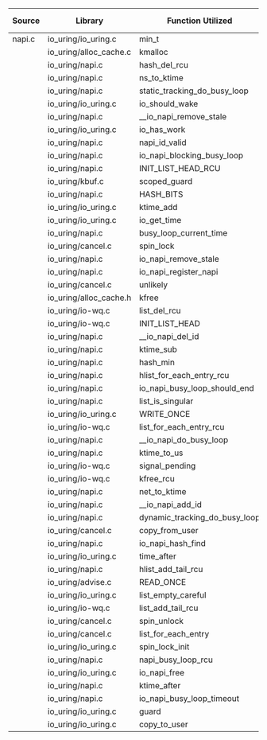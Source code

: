 | Source | Library | Function Utilized | Times Used |
|--------|---------|-------------------|------------|
| napi.c | io_uring/io_uring.c | min_t | 1 |
| | io_uring/alloc_cache.c | kmalloc | 1 |
| | io_uring/napi.c | hash_del_rcu | 3 |
| | io_uring/napi.c | ns_to_ktime | 2 |
| | io_uring/napi.c | static_tracking_do_busy_loop | 1 |
| | io_uring/io_uring.c | io_should_wake | 1 |
| | io_uring/napi.c | __io_napi_remove_stale | 1 |
| | io_uring/io_uring.c | io_has_work | 1 |
| | io_uring/napi.c | napi_id_valid | 2 |
| | io_uring/napi.c | io_napi_blocking_busy_loop | 1 |
| | io_uring/napi.c | INIT_LIST_HEAD_RCU | 1 |
| | io_uring/kbuf.c | scoped_guard | 3 |
| | io_uring/napi.c | HASH_BITS | 2 |
| | io_uring/io_uring.c | ktime_add | 1 |
| | io_uring/io_uring.c | io_get_time | 1 |
| | io_uring/napi.c | busy_loop_current_time | 2 |
| | io_uring/cancel.c | spin_lock | 1 |
| | io_uring/napi.c | io_napi_remove_stale | 2 |
| | io_uring/napi.c | io_napi_register_napi | 1 |
| | io_uring/cancel.c | unlikely | 1 |
| | io_uring/alloc_cache.h | kfree | 1 |
| | io_uring/io-wq.c | list_del_rcu | 2 |
| | io_uring/io-wq.c | INIT_LIST_HEAD | 1 |
| | io_uring/napi.c | __io_napi_del_id | 1 |
| | io_uring/napi.c | ktime_sub | 1 |
| | io_uring/napi.c | hash_min | 2 |
| | io_uring/napi.c | hlist_for_each_entry_rcu | 1 |
| | io_uring/napi.c | io_napi_busy_loop_should_end | 1 |
| | io_uring/napi.c | list_is_singular | 1 |
| | io_uring/io_uring.c | WRITE_ONCE | 7 |
| | io_uring/io-wq.c | list_for_each_entry_rcu | 2 |
| | io_uring/napi.c | __io_napi_do_busy_loop | 2 |
| | io_uring/napi.c | ktime_to_us | 2 |
| | io_uring/io-wq.c | signal_pending | 1 |
| | io_uring/io-wq.c | kfree_rcu | 3 |
| | io_uring/napi.c | net_to_ktime | 2 |
| | io_uring/napi.c | __io_napi_add_id | 1 |
| | io_uring/napi.c | dynamic_tracking_do_busy_loop | 1 |
| | io_uring/cancel.c | copy_from_user | 1 |
| | io_uring/napi.c | io_napi_hash_find | 3 |
| | io_uring/io_uring.c | time_after | 2 |
| | io_uring/napi.c | hlist_add_tail_rcu | 1 |
| | io_uring/advise.c | READ_ONCE | 7 |
| | io_uring/io_uring.c | list_empty_careful | 1 |
| | io_uring/io-wq.c | list_add_tail_rcu | 1 |
| | io_uring/cancel.c | spin_unlock | 2 |
| | io_uring/cancel.c | list_for_each_entry | 2 |
| | io_uring/io_uring.c | spin_lock_init | 1 |
| | io_uring/napi.c | napi_busy_loop_rcu | 2 |
| | io_uring/io_uring.c | io_napi_free | 1 |
| | io_uring/napi.c | ktime_after | 1 |
| | io_uring/napi.c | io_napi_busy_loop_timeout | 1 |
| | io_uring/io_uring.c | guard | 3 |
| | io_uring/io_uring.c | copy_to_user | 2 |